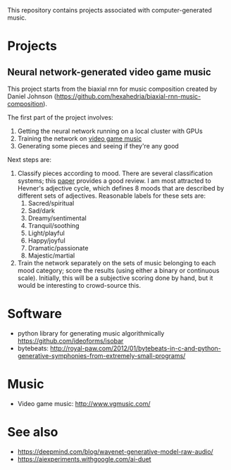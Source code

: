 This repository contains projects associated with computer-generated music.

# Projects

## Neural network-generated video game music

This project starts from the biaxial rnn for music composition created by Daniel Johnson (https://github.com/hexahedria/biaxial-rnn-music-composition).

The first part of the project involves:

1. Getting the neural network running on a local cluster with GPUs
2. Training the network on [video game music](http://vgmusic.com)
3. Generating some pieces and seeing if they're any good

Next steps are:

1. Classify pieces according to mood. There are several classification systems; this [paper](http://hpac.rwth-aachen.de/teaching/sem-mus-15/reports/Napiorkowski.pdf) provides a good review. I am most attracted to Hevner's adjective cycle, which defines 8 moods that are described by different sets of adjectives. Reasonable labels for these sets are:
    1. Sacred/spiritual
    2. Sad/dark
    3. Dreamy/sentimental
    4. Tranquil/soothing
    5. Light/playful
    6. Happy/joyful
    7. Dramatic/passionate
    8. Majestic/martial
2. Train the network separately on the sets of music belonging to each mood category; score the results (using either a binary or continuous scale). Initially, this will be a subjective scoring done by hand, but it would be interesting to crowd-source this.

# Software

* python library for generating music algorithmically https://github.com/ideoforms/isobar
* bytebeats: http://royal-paw.com/2012/01/bytebeats-in-c-and-python-generative-symphonies-from-extremely-small-programs/

# Music

* Video game music: http://www.vgmusic.com/

# See also

* https://deepmind.com/blog/wavenet-generative-model-raw-audio/
* https://aiexperiments.withgoogle.com/ai-duet
